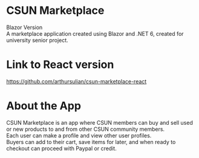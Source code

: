 # CSUN Marketplace

Blazor Version <br/>
A marketplace application created using Blazor and .NET 6, created for university senior project.

# Link to React version

https://github.com/arthursulian/csun-marketplace-react

# About the App

CSUN Marketplace is an app where CSUN members can buy and sell used or new products to and from other CSUN community members. <br/>
Each user can make a profile and view other user profiles. <br/>
Buyers can add to their cart, save items for later, and when ready to checkout can proceed with Paypal or credit. <br/>
